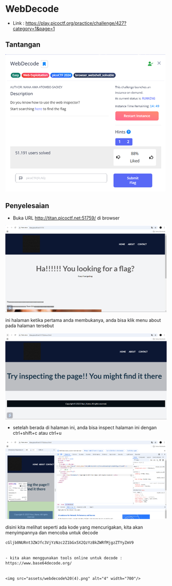 # WebDecode

- Link : https://play.picoctf.org/practice/challenge/427?category=1&page=1

## Tantangan


<img src="assets/webdecode%20(5).png" alt="Desc" width="500"/>

## Penyelesaian

- Buka URL http://titan.picoctf.net:51759/ di browser

<img src="assets/webdecode%20(1).png" alt="1" width="700"/>

ini halaman ketika pertama anda membukanya, anda bisa klik menu about pada halaman tersebut


<img src="assets/webdecode%20(2).png" alt="2" width="700"/>

- setelah berada di halaman ini, anda bisa inspect halaman ini dengan ctrl+shift+c atau ctrl+u


<img src="assets/webdecode%20(3).png" alt="3" width="700"/>

disini kita melihat seperti ada kode yang mencurigakan, kita akan menyimpannya dan mencoba untuk decode
```copy
cGljb0NURnt3ZWJfc3VjYzNzc2Z1bGx5X2QzYzBkZWRfMjgzZTYyZmV9


- kita akan menggunakan tools online untuk decode : https://www.base64decode.org/


<img src="assets/webdecode%20(4).png" alt="4" width="700"/>
